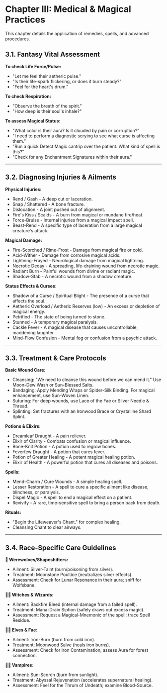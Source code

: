 # Chapter III: Medical & Magical Practices

This chapter details the application of remedies, spells, and advanced procedures.

## 3.1. Fantasy Vital Assessment

**To check Life Force/Pulse:**  
- "Let me feel their aetheric pulse."  
- "Is their life-spark flickering, or does it burn steady?"  
- "Feel for the heart's drum."

**To check Respiration:**  
- "Observe the breath of the spirit."  
- "How deep is their soul's inhale?"

**To assess Magical Status:**  
- "What color is their aura? Is it clouded by pain or corruption?"  
- "I need to perform a diagnostic scrying to see what curse is affecting them."  
- "Run a quick Detect Magic cantrip over the patient. What kind of spell is this?"  
- "Check for any Enchantment Signatures within their aura."

---

## 3.2. Diagnosing Injuries & Ailments

**Physical Injuries:**  
- Rend / Gash - A deep cut or laceration.  
- Snap / Shattered - A bone fracture.  
- Dislocation - A joint pushed out of alignment.  
- Fire's Kiss / Scalds - A burn from magical or mundane fire/heat.  
- Force-Bruise - Internal injuries from a magical impact spell.  
- Beast-Rend - A specific type of laceration from a large magical creature's attack.

**Magical Damage:**  
- Fire-Scorched / Rime-Frost - Damage from magical fire or cold.  
- Acid-Wither - Damage from corrosive magical acids.  
- Lightning-Frayed - Neurological damage from magical lightning.  
- Necrotic Decay - A spreading, life-draining wound from necrotic magic.  
- Radiant Burn - Painful wounds from divine or radiant magic.  
- Shadow-Stab - A necrotic wound from a shadow creature.

**Status Effects & Curses:**  
- Shadow of a Curse / Spiritual Blight - The presence of a curse that affects the soul.  
- Aetheric Overload / Aetheric Reserves (low) - An excess or depletion of magical energy.  
- Petrified - The state of being turned to stone.  
- Stunned - A temporary magical paralysis.  
- Cackle Fever - A magical disease that causes uncontrollable, maddening laughter.  
- Mind-Flow Confusion - Mental fog or confusion from a psychic attack.

---

## 3.3. Treatment & Care Protocols

**Basic Wound Care:**  
- Cleansing: "We need to cleanse this wound before we can mend it." Use Moon-Dew Wash or Sun-Blessed Salts.  
- Bandaging: Apply Mending Wraps or Spider-Silk Binding. For magical enhancement, use Sun-Woven Linen.  
- Suturing: For deep wounds, use Lace of the Fae or Silver Needle & Thread.  
- Splinting: Set fractures with an Ironwood Brace or Crystalline Shard Splint.

**Potions & Elixirs:**  
- Dreamleaf Draught - A pain reliever.  
- Elixir of Clarity - Combats confusion or magical influence.  
- Bone-Knit Potion - A potion used to regrow bones.  
- Feverfew Draught - A potion that cures fever.  
- Potion of Greater Healing - A potent magical healing potion.  
- Elixir of Health - A powerful potion that cures all diseases and poisons.

**Spells:**  
- Mend-Charm / Cure Wounds - A simple healing spell.  
- Lesser Restoration - A spell to cure a specific ailment like disease, blindness, or paralysis.  
- Dispel Magic - A spell to end a magical effect on a patient.  
- Revivify - A rare, time-sensitive spell to bring a person back from death.

**Rituals:**  
- "Begin the Lifeweaver's Chant." for complex healing.  
- Cleansing Chant to clear airways.

---

## 3.4. Race-Specific Care Guidelines

**🐺 Werewolves/Shapeshifters:**  
- Ailment: Silver-Taint (burn/poisoning from silver).  
- Treatment: Moonstone Poultice (neutralizes silver effects).  
- Assessment: Check for Lunar Resonance in their aura; sniff for Wolfsbane.

**🧙‍♀️ Witches & Wizards:**  
- Ailment: Backfire Bleed (internal damage from a failed spell).  
- Treatment: Mana-Drain Siphon (safely draws out excess magic).  
- Assessment: Request a Magical-Mnemonic of the spell; trace Spell Residue.

**🧝‍♀️ Elves & Fae:**  
- Ailment: Iron-Burn (burn from cold iron).  
- Treatment: Moonwood Salve (heals iron burns).  
- Assessment: Check for Iron Contamination; assess Aura for forest connection.

**🧛‍♀️ Vampires:**  
- Ailment: Sun-Scorch (burn from sunlight).  
- Treatment: Abyssal Rejuvenation (accelerates supernatural healing).  
- Assessment: Feel for the Thrum of Undeath; examine Blood-Source.